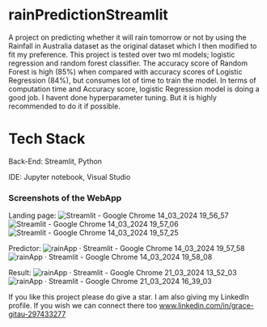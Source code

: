 # rainPredictionStreamlit

A project on predicting whether it will rain tomorrow or not by using the Rainfall in Australia dataset as the original dataset which I then modified to fit my preference. This project is tested over two ml models; logistic regression and random forest classifier. The accuracy score of Random Forest is high (85%) when compared with accuracy scores of Logistic Regression (84%), but consumes lot of time to train the model. In terms of computation time and Accuracy score, logistic Regression model is doing a good job. I havent done hyperparameter tuning. But it is highly recommended to do it if possible.

# Tech Stack
Back-End: Streamlit, Python

IDE: Jupyter notebook, Visual Studio

### Screenshots of the WebApp
Landing page:
![Streamlit - Google Chrome 14_03_2024 19_56_57](https://github.com/Divinegrace05/rainPredictionStreamlit/assets/134943380/a47b700f-6cdf-477d-9b20-63d07f3bcdda)
![Streamlit - Google Chrome 14_03_2024 19_57_06](https://github.com/Divinegrace05/rainPredictionStreamlit/assets/134943380/1e225c2a-bb50-4ed4-85e3-7e49bd69f99f)
![Streamlit - Google Chrome 14_03_2024 19_57_25](https://github.com/Divinegrace05/rainPredictionStreamlit/assets/134943380/e4966f86-90ee-40c7-aa89-1859ff53b6de)

Predictor:
![rainApp · Streamlit - Google Chrome 14_03_2024 19_57_58](https://github.com/Divinegrace05/rainPredictionStreamlit/assets/134943380/8798663b-1d89-4f5f-a14e-dce8f2092b2b)
![rainApp · Streamlit - Google Chrome 14_03_2024 19_58_08](https://github.com/Divinegrace05/rainPredictionStreamlit/assets/134943380/48d96f53-a962-473a-827c-c4657a34bcdd)

Result:
![rainApp · Streamlit - Google Chrome 21_03_2024 13_52_03](https://github.com/Divinegrace05/rainPredictionStreamlit/assets/134943380/4977703f-f701-41b8-b811-57b99b5d69c8)
![rainApp · Streamlit - Google Chrome 21_03_2024 16_39_03](https://github.com/Divinegrace05/rainPredictionStreamlit/assets/134943380/f0255d7e-6894-4895-ba57-592d77d275ea)



If you like this project please do give a star. I am also giving my LinkedIn profile. If you wish we can connect there too
www.linkedin.com/in/grace-gitau-297433277

